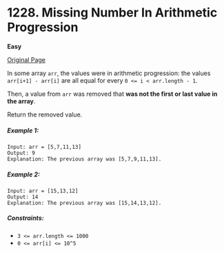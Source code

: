 # 1228. Missing Number In Arithmetic Progression

**Easy**

[Original Page](https://leetcode.com/problems/missing-number-in-arithmetic-progression/)

In some array `arr`, the values were in arithmetic progression: the values `arr[i+1] - arr[i]` are all equal for every `0 <= i < arr.length - 1`.

Then, a value from `arr` was removed that __was not the first or last value in the array__.

Return the removed value.

##### Example 1:
```
Input: arr = [5,7,11,13]
Output: 9
Explanation: The previous array was [5,7,9,11,13].
```

##### Example 2:
```
Input: arr = [15,13,12]
Output: 14
Explanation: The previous array was [15,14,13,12].
```

##### Constraints:
- `3 <= arr.length <= 1000`
- `0 <= arr[i] <= 10^5`

